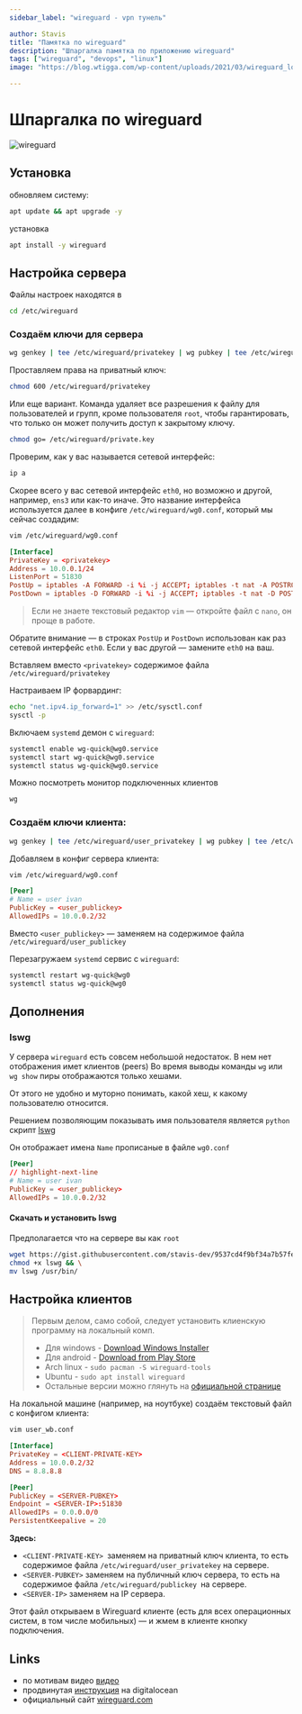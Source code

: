 ```yaml
---
sidebar_label: "wireguard - vpn тунель"

author: Stavis
title: "Памятка по wireguard"
description: "Шпаргалка памятка по приложению wireguard"
tags: ["wireguard", "devops", "linux"]
image: "https://blog.wtigga.com/wp-content/uploads/2021/03/wireguard_logo.png"

---
```


# Шпаргалка по wireguard

![wireguard](https://blog.wtigga.com/wp-content/uploads/2021/03/wireguard_logo.png)

## Установка

обновляем систему:

```bash
apt update && apt upgrade -y
```

установка

```bash
apt install -y wireguard
```

## Настройка сервера

Файлы настроек находятся в

```bash
cd /etc/wireguard
```

### Создаём ключи для сервера

```bash
wg genkey | tee /etc/wireguard/privatekey | wg pubkey | tee /etc/wireguard/publickey
```

Проставляем права на приватный ключ:

```bash
chmod 600 /etc/wireguard/privatekey
```

Или еще вариант. Команда удаляет все разрешения к файлу для пользователей и групп, кроме пользователя `root`, чтобы гарантировать, что только он может получить доступ к закрытому ключу.

```bash
chmod go= /etc/wireguard/private.key
```

Проверим, как у вас называется сетевой интерфейс:

```bash
ip a
```

Скорее всего у вас сетевой интерфейс `eth0`, но возможно и другой, например, `ens3` или как-то иначе. Это название интерфейса используется далее в конфиге `/etc/wireguard/wg0.conf`, который мы сейчас создадим:

```bash
vim /etc/wireguard/wg0.conf
```

```conf title="wg0.conf"
[Interface]
PrivateKey = <privatekey>
Address = 10.0.0.1/24
ListenPort = 51830
PostUp = iptables -A FORWARD -i %i -j ACCEPT; iptables -t nat -A POSTROUTING -o eth0 -j MASQUERADE
PostDown = iptables -D FORWARD -i %i -j ACCEPT; iptables -t nat -D POSTROUTING -o eth0 -j MASQUERADE
```

> Если не знаете текстовый редактор `vim` — откройте файл с `nano`, он проще в работе.

Обратите внимание — в строках `PostUp` и `PostDown` использован как раз сетевой интерфейс `eth0`.
Если у вас другой — замените `eth0` на ваш.

Вставляем вместо `<privatekey>` содержимое файла `/etc/wireguard/privatekey`

Настраиваем IP форвардинг:

```bash
echo "net.ipv4.ip_forward=1" >> /etc/sysctl.conf
sysctl -p
```

Включаем `systemd` демон с `wireguard`:

```bash
systemctl enable wg-quick@wg0.service
systemctl start wg-quick@wg0.service
systemctl status wg-quick@wg0.service
```

Можно посмотреть монитор подключенных клиентов

```bash
wg
```

### Создаём ключи клиента:

```bash
wg genkey | tee /etc/wireguard/user_privatekey | wg pubkey | tee /etc/wireguard/user_publickey
```

Добавляем в конфиг сервера клиента:

```bash
vim /etc/wireguard/wg0.conf
```

```conf title="wg0.conf"
[Peer]
# Name = user ivan
PublicKey = <user_publickey>
AllowedIPs = 10.0.0.2/32
```

Вместо `<user_publickey>` — заменяем на содержимое файла `/etc/wireguard/user_publickey`

Перезагружаем `systemd` сервис с `wireguard`:

```bash
systemctl restart wg-quick@wg0
systemctl status wg-quick@wg0
```
## Дополнения

### lswg

У сервера `wireguard` есть совсем небольшой недостаток. 
В нем нет отображения имет клиентов (peers)
Во время выводы команды `wg` или `wg show` пиры отображаются только хешами.

От этого не удобно и муторно понимать, какой хеш, к какому пользователю относится.  

Решением позволяющим показывать имя пользователя является `python` скрипт [lswg](https://gist.github.com/stavis-dev/9537cd4f9bf34a7b57fe698d4e4b780c)

Он отображает имена `Name` прописаные в файле `wg0.conf`

```conf title="wg0.conf"
[Peer]
// highlight-next-line
# Name = user ivan
PublicKey = <user_publickey>
AllowedIPs = 10.0.0.2/32
```

#### Скачать и установить lswg

Предполагается что на сервере вы как `root`

```bash
wget https://gist.githubusercontent.com/stavis-dev/9537cd4f9bf34a7b57fe698d4e4b780c/raw/lswg && \
chmod +x lswg && \
mv lswg /usr/bin/
```

## Настройка клиентов

> Первым делом, само собой, следует установить клиенскую программу на локальный комп.
> - Для windows - [Download Windows Installer](https://download.wireguard.com/windows-client/wireguard-installer.exe)
> - Для android - [Download from Play Store](https://play.google.com/store/apps/details?id=com.wireguard.android)
> - Arch linux - `sudo pacman -S wireguard-tools`
> - Ubuntu - `sudo apt install wireguard`
> - Остальные версии можно глянуть на [официальной странице](https://www.wireguard.com/install/)

На локальной машине (например, на ноутбуке) создаём текстовый файл с конфигом клиента:

```bash
vim user_wb.conf
```

```conf title="user_wb.conf"
[Interface]
PrivateKey = <CLIENT-PRIVATE-KEY>
Address = 10.0.0.2/32
DNS = 8.8.8.8

[Peer]
PublicKey = <SERVER-PUBKEY>
Endpoint = <SERVER-IP>:51830
AllowedIPs = 0.0.0.0/0
PersistentKeepalive = 20
```

**Здесь:**

- `<CLIENT-PRIVATE-KEY> `заменяем на приватный ключ клиента, то есть содержимое файла `/etc/wireguard/user_privatekey` на сервере.
- `<SERVER-PUBKEY>` заменяем на публичный ключ сервера, то есть на содержимое файла `/etc/wireguard/publickey `на сервере.
- `<SERVER-IP>` заменяем на IP сервера.

Этот файл открываем в Wireguard клиенте (есть для всех операционных систем, в том числе мобильных) — и жмем в клиенте кнопку подключения.

## Links

- по мотивам видео [видео](https://youtu.be/5Aql0V-ta8A)
- продвинутая [инструкция](https://www.digitalocean.com/community/tutorials/how-to-set-up-wireguard-on-ubuntu-22-04) на digitalocean
- официальный сайт [wireguard.com](https://www.wireguard.com/)
